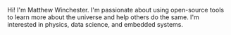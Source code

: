 Hi! I'm Matthew Winchester. I'm passionate about using open-source tools to learn more about the universe and help others do the same. I'm interested in physics, data science, and embedded systems.
